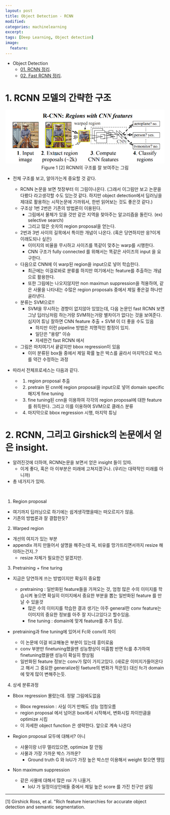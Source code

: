 ```yaml
---
layout: post
title: Object Detection - RCNN
modified:
categories: machinelearning
excerpt:
tags: [Deep Learning, Object detection]
image:
  feature:
---
```


- Object Detection
  - [01. RCNN 정리](https://ksh12191.github.io/machinelearning/Object_Detection-(RCNN)/).
  - [02. Fast RCNN 정리](https://ksh12191.github.io/machinelearning/Object_Detection-(fastRCNN)/).

# 1. RCNN 모델의 간략한 구조
  <center>
     <img src="/images/RCNN/01_rcnn_structrue.png">
  </center>

  <center>
      Figure 1 [2] RCNN의 구조를 잘 보여주는 그림
  </center>

- 전체 구조를 보고, 알아가는게 중요할 것 같다.
  - RCNN 논문을 보면 첫장부터 이 그림이나온다. (그래서 이그림만 보고 논문을 다봤다 라고생각할 수도 있는것 같다. 하지만 object detection에서 딥러닝을 제대로 활용하는 시작논문에 가까워서, 한번 읽어보는 것도 좋은것 같다.)
  - 구조상 1번 2번은 기존의 방법론이 이용된다.
    - 그림에서 물체가 있을 것만 같은 지역을 찾아주는 알고리즘을 돌린다. (ex) selective search)
    - 그리고 많은 숫자의 region proposal을 얻는다.
  - 2번과 3번 사이의 길목에서 특이한 개념이 나온다. (혹은 당연하지만 응?이게 이래도되나 싶은)
    - 이미지의 비율을 무시하고 사이즈를 똑같이 맞추는 warp를 시행한다.
    - CNN 구조가 fully connected 를 위해서는 똑같은 사이즈의 input 을 요구한다.
  - 다음으로 CNN에 이 warp된 region을 input으로 넣어 학습한다.
    - 최근에는 이걸로바로 분류를 하지만 여기에서는 feature를 추출하는 개념으로 활용한다.
    - 또한 그림에는 나오지않지만 non maximun suppression을 적용하여, 같은 사물을 나타내는 수많은 region proposals 중에서 제일 좋은걸 하나만 골라낸다.
  - 분류는 SVM으로!!
    - SVM을 무시하는 경향이 없지않아 있었는데, 다음 논문인 fast RCNN 보면 그냥 딥러닝처럼 하는거랑 SVM하는거랑 별차이가 없다는 것을 보여준다. 심지어 튜닝 잘하면 CNN feature 추출 + SVM 이 더 좋을 수도 있음
      - 하지만 이런 pipeline 방법은 치명적인 함정이 있지.
      - 일단은 "용량" 이슈
      - 자세한건 fast RCNN 에서
  - 그림은 마치여기서 끝같지만 bbox regression이 있음
    - 이미 분류된 box들 중에서 제일 확률 높은 박스를 골라서 마지막으로 박스를 약간 수정하는 과정

- 따라서 전체프로세스는 다음과 같다.
  - 1. region proposal 추출
  - 2. pretrain 된 cnn에 region proposal을 input으로 넣어 domain specific 해지게 fine tuning
  - 3. fine tuning된 cnn을 이용하여 각각의 region proposal에 대한 feature를 취득한다. 그리고 이를 이용하여 SVM으로 클래스 분류
  - 4. 마지막으로 bbox regression 시행, 마지막 튜닝


# 2. RCNN, 그리고 Girshick의 논문에서 얻은 insight.

- 알려진것에 더하여, RCNN논문을 보면서 얻은 insight 들이 있따.
  - 이게 좋다, 혹은 아 이부분은 미래에 고쳐지겠구나. (우리는 대략적인 미래를 아니까)
- 총 네가지가 있따.

<br>

1. Region proposal
- 여기까지 딥러닝으로 하기에는 쉽게생각했을때는 떠오르지가 않음.
- 기존의 방법론과 잘 결합한듯?

2. Warped region
- 개선의 여지가 있는 부분
- appendix 까지 만들어서 설명을 해주는데 꼭, 비유를 망가뜨리면서까지 resize 해야하는건지..?
  - resize 자체가 필요한건 알겠지만.

3. Pretraining + fine turing
- 지금은 당연하게 쓰는 방법이지만 확실히 중요함
  - pretraining : 일반화된 feature들을 가져오는 것, 엄청 많은 수의 이미지를 학습시켜 놓으면 확실히 이미지에서 중요한 부분을 뽑는 일반화된 feature 를 만날 수 있을것
    - 많은 수의 이미지를 학습한 결과 생기는 아주 general한 conv feature는 이미지의 중요한 정보를 아주 잘 지니고있다고 할수있음.
    - fine tuning : domain에 맞게 feature를 추가 튜닝.

- pretraining과 fine tuning에 있어서 Fc와 conv의 차이
  - 이 논문에 이걸 비교해놓은 부분이 있는데 흥미로움
  - conv 부분만 finetuning했을땐 성능향상이 미흡함 반면 fc를 추가하여 finetuning했을땐 성능이 확실히 향상됨
  - 일반화된 feature 정보는 conv가 많이 가지고있다. (새로운 이미지가들어온다고 해서 그 중요한 generalize된 faeture의 변화가 적은듯) 대신 fc가 domain에 맞게 많이 변해주는듯.

4. 상세 분류과정
- Bbox regression 몰랐는데. 정말
그림에도없음
  - Bbox regression : 사실 이거 만해도 성능 엄청오름
  - region proposal 에서 넘어온 box에서 시작해서, 변화시킬 차이만큼을 optimize 시킴
  - 이 자세한 object function 은 생략한다. 앞으로 계속 나온다
- Region proposal 모두에 대해서? 아니
  - 사물이랑 너무 멀리있으면, optimize 잘 안됨
  - 사물과 가장 가까운 박스
가까운?
    - Ground truth G 와 IoU가 가장 높은 박스만 이용해서 weight 찾으면 땡임

- Non maximum suppression
  - 같은 사물에 대해서 많은 roi 가 나올거.
    - IoU 가 일정이상인애들 중에서 제일 높은 score 를 가진 친구만 살림

---
  [1] Girshick Ross, et al. "Rich feature hierarchies for accurate object detection and semantic segmentation.
